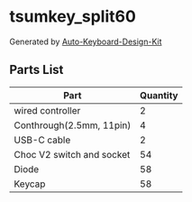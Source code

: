 # tsumkey_split60

Generated by [Auto-Keyboard-Design-Kit](https://auto-kdk.pages.dev/)

## Parts List

|Part|Quantity|
|---|---|
|wired controller|2|
|Conthrough(2.5mm, 11pin)|4|
|USB-C cable|2|
|Choc V2 switch and socket|54|
|Diode|58|
|Keycap|58|

